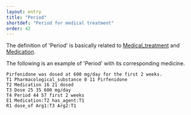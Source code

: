 ```yaml
---
layout: entry
title: "Period"
shortdef: "Period for medical treatment"
order: 42
---
```


The definition of 'Period' is basically related to [Medical_treatment]() and [Medication]().

The following is an example of 'Period' with its corresponding medicine.

~~~ ann
Pirfenidone was dosed at 600 mg/day for the first 2 weeks.
T1 Pharmacological_substance 0 11 Pirfenidone
T2 Medication 16 21 dosed
T3 Dose 25 35 600 mg/day
T4 Period 44 57 first 2 weeks
E1 Medication:T2 has_agent:T1
R1 dose_of Arg1:T3 Arg2:T1
~~~

<!-- details -->
